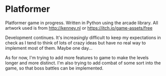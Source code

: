 # Platformer
Platformer game in progress. Written in Python using the arcade library. All artwork used is from http://kenney.nl or https://itch.io/game-assets/free

Development continues. It's increasingly difficult to keep my expectations in check as I tend to think of lots of crazy ideas but have no real way to implement most of them. Maybe one day...

As for now, I'm trying to add more features to game to make the levels longer and more distinct. I'm also trying to add combat of some sort into the game, so that boss battles can be implemented.
